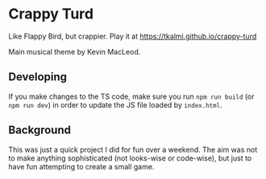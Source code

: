 # Crappy Turd

Like Flappy Bird, but crappier. Play it at
<a href="https://tkalmi.github.io/crappy-turd">https://tkalmi.github.io/crappy-turd</a>

Main musical theme by Kevin MacLeod.

## Developing

If you make changes to the TS code, make sure you run `npm run build` (or
`npm run dev`) in order to update the JS file loaded by `index.html`.

## Background

This was just a quick project I did for fun over a weekend. The aim was not to
make anything sophisticated (not looks-wise or code-wise), but just to have fun
attempting to create a small game.
